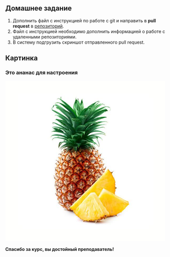 
## Домашнее задание 

1. Дополнить файл с инструкцией по работе с git и направить в **pull request** в [репозиторий](https://github.com/gulden-geekbrains/version_control.git).
2. Файл с инструкцией необходимо дополнить информацией о работе с удаленными репозиториями.
3. В систему подгрузить скриншот отправленного pull request.

## Картинка
### Это ананас для настроения

![Pineapple](Pineapple.jpg)

**Спасибо за курс, вы достойный преподаватель!**
